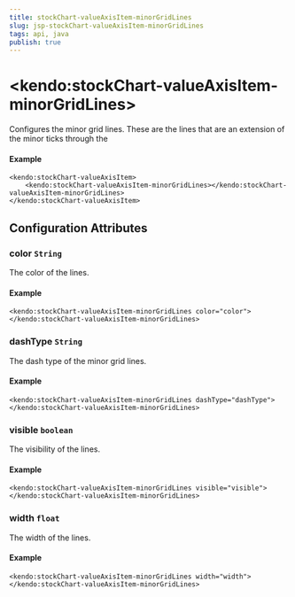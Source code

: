 ```yaml
---
title: stockChart-valueAxisItem-minorGridLines
slug: jsp-stockChart-valueAxisItem-minorGridLines
tags: api, java
publish: true
---
```


# \<kendo:stockChart-valueAxisItem-minorGridLines\>

Configures the minor grid lines.  These are the lines that are an extension of the minor ticks through the

#### Example
    <kendo:stockChart-valueAxisItem>
        <kendo:stockChart-valueAxisItem-minorGridLines></kendo:stockChart-valueAxisItem-minorGridLines>
    </kendo:stockChart-valueAxisItem>

## Configuration Attributes

### color `String`

The color of the lines.

#### Example
    <kendo:stockChart-valueAxisItem-minorGridLines color="color">
    </kendo:stockChart-valueAxisItem-minorGridLines>

### dashType `String`

The dash type of the minor grid lines.

#### Example
    <kendo:stockChart-valueAxisItem-minorGridLines dashType="dashType">
    </kendo:stockChart-valueAxisItem-minorGridLines>

### visible `boolean`

The visibility of the lines.

#### Example
    <kendo:stockChart-valueAxisItem-minorGridLines visible="visible">
    </kendo:stockChart-valueAxisItem-minorGridLines>

### width `float`

The width of the lines.

#### Example
    <kendo:stockChart-valueAxisItem-minorGridLines width="width">
    </kendo:stockChart-valueAxisItem-minorGridLines>

